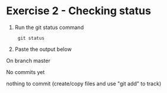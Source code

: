 # Exercise 2 - Checking status

1. Run the git status command

        git status

2. Paste the output below

On branch master

No commits yet

nothing to commit (create/copy files and use "git add" to track)   
